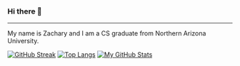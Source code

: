 ### Hi there 👋
---
<p align="left">My name is Zachary and I am a CS graduate from Northern Arizona University.</p>



[![GitHub Streak](http://github-readme-streak-stats.herokuapp.com?user=zjp292&theme=dark&background=000000)](https://git.io/streak-stats)
[![Top Langs](https://github-readme-stats.vercel.app/api/top-langs/?username=zjp292&layout=compact&theme=vision-friendly-dark)](https://github.com/anuraghazra/github-readme-stats)
[![My GitHub Stats](https://github-readme-stats.vercel.app/api/?username=zjp292&count_private=true&theme=tokyonight&showicons=true)]()

<!--
**zjp292/zjp292** is a ✨ _special_ ✨ repository because its `README.md` (this file) appears on your GitHub profile.

Here are some ideas to get you started:

- 🔭 I’m currently working on ...
- 🌱 I’m currently learning ...
- 👯 I’m looking to collaborate on ...
- 🤔 I’m looking for help with ...
- 💬 Ask me about ...
- 📫 How to reach me: ...
- 😄 Pronouns: ...
- ⚡ Fun fact: ...
-->
